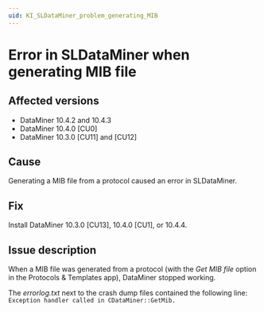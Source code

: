 ```yaml
---
uid: KI_SLDataMiner_problem_generating_MIB
---
```


# Error in SLDataMiner when generating MIB file

## Affected versions

- DataMiner 10.4.2 and 10.4.3
- DataMiner 10.4.0 [CU0]
- DataMiner 10.3.0 [CU11] and [CU12]

## Cause

Generating a MIB file from a protocol caused an error in SLDataMiner.

## Fix

Install DataMiner 10.3.0 [CU13], 10.4.0 [CU1], or 10.4.4.<!-- RN 39120 -->

## Issue description

When a MIB file was generated from a protocol (with the *Get MIB file* option in the Protocols & Templates app), DataMiner stopped working.

The *errorlog.txt* next to the crash dump files contained the following line: `Exception handler called in CDataMiner::GetMib.`
